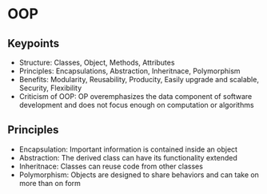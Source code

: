 # OOP 

## Keypoints
- Structure: Classes, Object, Methods, Attributes
- Principles: Encapsulations, Abstraction, Inheritnace, Polymorphism 
- Benefits: Modularity, Reusability, Producity, Easily upgrade and scalable, Security, Flexibility
- Criticism of OOP: OP overemphasizes the data component of software development and does not focus enough on computation or algorithms

## Principles 
- Encapsulation: Important information is contained inside an object
- Abstraction: The derived class can have its functionality extended
- Inheritnace: Classes can reuse code from other classes
- Polymorphism: Objects are designed to share behaviors and can take on more than on form
